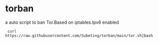 # torban
a auto script to ban Tor.Based on iptables.Ipv6 enabled

```
 curl https://raw.githubusercontent.com/Subeting/torban/main/tor.sh|bash
```
